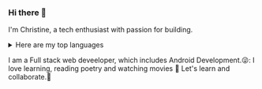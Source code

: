 ### Hi there 👋

I'm Christine, a tech enthusiast with passion for building.
<details>
<summary>Here are my top languages</summary>

| Rank | Languages |
|-----:|-----------|
|     1| Python    |
|     2| Kotlin    |
|     3| C         |

</details>

I am a Full stack web deveeloper, which includes Android Development.😜:
I love learning, reading poetry and watching movies 💙
Let's learn and collaborate.💯


<!--
**clencyc/clencyc** is a ✨ _special_ ✨ repository because its `README.md` (this file) appears on your GitHub profile.

Here are some ideas to get you started:

- 🔭 I’m currently working on ...
- 🌱 I’m currently learning ...
- 👯 I’m looking to collaborate on ...
- 🤔 I’m looking for help with ...
- 💬 Ask me about ...
- 📫 How to reach me: ...
- 😄 Pronouns: ...
- ⚡ Fun fact: ...
-->
